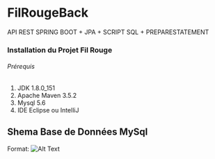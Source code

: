 # FilRougeBack
API REST SPRING BOOT + JPA + SCRIPT SQL + PREPARESTATEMENT

### Installation du Projet Fil Rouge
 ###### Prérequis 
1. JDK 1.8.0_151
2. Apache Maven 3.5.2
3. Mysql 5.6
4. IDE Eclipse ou IntelliJ

## Shema Base de Données MySql
 
Format: ![Alt Text](https://github.com/stephp30/FilRougeBack/blob/master/img/SchemaBDD.PNG)


